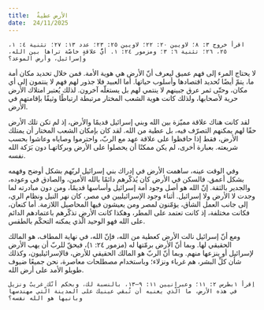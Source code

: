 ```yaml
---
title:  الأرض عطيةٌ
date:  24/11/2025
---
```


`اقرأ خروج ٣: ٨؛ لاويين ٢٠: ٢٢؛ لاويين ٢٥: ٢٣؛ عدد ١٣: ٢٧؛ تثنية ٤: ١، ٢٥، ٢٦؛ تثنية ٦: ٣؛ ومزمور ٢٤: ١. أيُّ علاقةٍ خاصّة تراها بين الله، وإسرائيل، وأرض الموعد؟`

لا يحتاج المرء إلى فهم عميق ليعرف أنّ الأرض هي هوية الأمة. فمن خلال تحديد مكان أمة ما، يتمّ أيضًا تُحديد اقتصادها وأسلوب حياتها. أما العبيد فلا جذور لهم فهم لا ينتمون إلى أي مكان، وحتّى ثمر عرق جبينهم لا ينتمي لهم بل يستغلّه آخرون. لذلك يُعتبر امتلاك الأرض حرية لأصحابها، ولذلك كانت هوية الشعب المختار مرتبطة ارتباطًا وثيقًا بإقامتهم في الأرض.

لقد كانت هناك علاقة مميّزة بين الله وبني إسرائيل قديمًا والأرض، إذ لم تكن تلك الأرض حقًا لهم يمكنهم التصرّف فيه، بل عطية من الله. لقد كان بإمكان الشعب المختار أن يمتلك الأرض، فقط إذا حافظوا على علاقة عهد مع الربّ، واحترموا وصاياه وعاشوا بحسب شريعته. بعبارة أخرى، لم يكن ممكنًا أن يحصلوا على الأرض وبركاتهـا دون بَرَكة الله نفسه.

وفي الوقت عينه، ساهمت الأرض في إدراك بني إسرائيل لربّهم بشكل أوضح وفهمه بشكل أعمق. فالسكن في الأرض كان يُذكّرهم دائمًا بالله الأمين، والصادق في وعوده، والجدير بالثقة. إنّ الله هو أصل وجود أمة إسرائيل وأساسها قديمًا، ومن دون مبادرته لما وجدت لا الأرض ولا إسرائيل. أثناء وجود الإسرائيليين في مصر، كان نهر النيل ونظام الري، إلى جانب العمل الشاق، يؤمّنون لمصر ومن يعيشون فيها المحاصيل اللازمة. أما كنعان، فكانت مختلفة، إذ كانت تعتمد على المطر، وهكذا كانت الأرض تذكّرهم باعتمادهم الدائم على الله فهو الوحيد الّذي يمكنه التحكّم بالطقس.

ومع أنّ إسرائيل نالت الأرض كعطية من الله، فإنّ الله، في نهاية المطاف، هو المالك الحقيقي لها. وبما أنّ الأرض برمّتها له (مزمور ٢٤: ١)، فيحقّ للربّ أن يهب الأرض لإسرائيل أو ينزعها منهم. وبما أنّ الربّ هو المالك الحقيقي للأرض، فالإسرائيليون، وكذلك شأن كلِّ البشر، هم غرباء ونزلاء؛ وباستخدام مصطلحات معاصرة، نحن جميعًا ضيوف طويلو الأمد على أرض الله.

`اِقرأ ١بطرس ٢: ١١؛ وعبرانيين ١١: ٩–١٣، بالنسبة لك، وبحكم أنّك غريبٌ ونزيل في هذه الأرض، ما الّذي يعنيه أن تُبقي عينيك على المدينة الّتي مهندسها وبانيها هو الله نفسه؟`